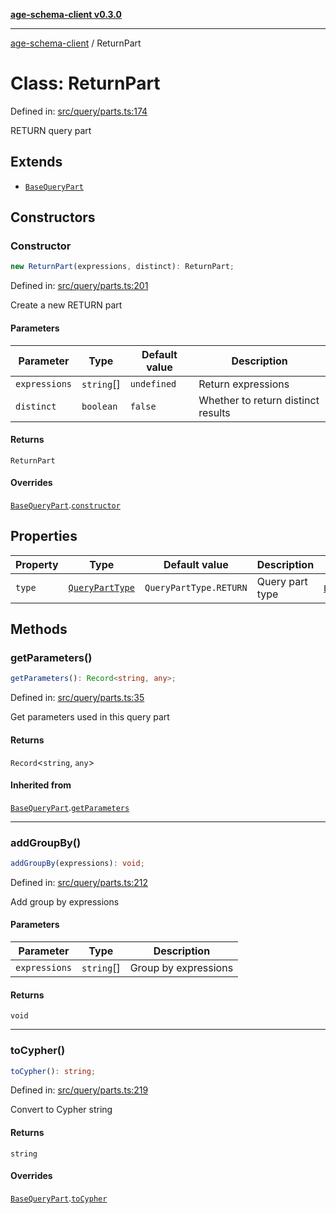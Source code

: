 [**age-schema-client v0.3.0**](../index.md)

***

[age-schema-client](../index.md) / ReturnPart

# Class: ReturnPart

Defined in: [src/query/parts.ts:174](https://github.com/standardbeagle/ageSchemaClient/blob/main/src/query/parts.ts#L174)

RETURN query part

## Extends

- [`BaseQueryPart`](BaseQueryPart.md)

## Constructors

### Constructor

```ts
new ReturnPart(expressions, distinct): ReturnPart;
```

Defined in: [src/query/parts.ts:201](https://github.com/standardbeagle/ageSchemaClient/blob/main/src/query/parts.ts#L201)

Create a new RETURN part

#### Parameters

| Parameter | Type | Default value | Description |
| ------ | ------ | ------ | ------ |
| `expressions` | `string`[] | `undefined` | Return expressions |
| `distinct` | `boolean` | `false` | Whether to return distinct results |

#### Returns

`ReturnPart`

#### Overrides

[`BaseQueryPart`](BaseQueryPart.md).[`constructor`](BaseQueryPart.md#constructor)

## Properties

| Property | Type | Default value | Description | Overrides | Defined in |
| ------ | ------ | ------ | ------ | ------ | ------ |
| <a id="type"></a> `type` | [`QueryPartType`](../enumerations/QueryPartType.md) | `QueryPartType.RETURN` | Query part type | [`BaseQueryPart`](BaseQueryPart.md).[`type`](BaseQueryPart.md#type) | [src/query/parts.ts:178](https://github.com/standardbeagle/ageSchemaClient/blob/main/src/query/parts.ts#L178) |

## Methods

### getParameters()

```ts
getParameters(): Record<string, any>;
```

Defined in: [src/query/parts.ts:35](https://github.com/standardbeagle/ageSchemaClient/blob/main/src/query/parts.ts#L35)

Get parameters used in this query part

#### Returns

`Record`\<`string`, `any`\>

#### Inherited from

[`BaseQueryPart`](BaseQueryPart.md).[`getParameters`](BaseQueryPart.md#getparameters)

***

### addGroupBy()

```ts
addGroupBy(expressions): void;
```

Defined in: [src/query/parts.ts:212](https://github.com/standardbeagle/ageSchemaClient/blob/main/src/query/parts.ts#L212)

Add group by expressions

#### Parameters

| Parameter | Type | Description |
| ------ | ------ | ------ |
| `expressions` | `string`[] | Group by expressions |

#### Returns

`void`

***

### toCypher()

```ts
toCypher(): string;
```

Defined in: [src/query/parts.ts:219](https://github.com/standardbeagle/ageSchemaClient/blob/main/src/query/parts.ts#L219)

Convert to Cypher string

#### Returns

`string`

#### Overrides

[`BaseQueryPart`](BaseQueryPart.md).[`toCypher`](BaseQueryPart.md#tocypher)
